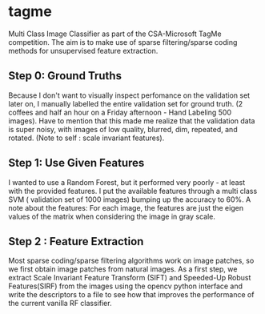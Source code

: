 tagme
=====

Multi Class Image Classifier as part of the CSA-Microsoft TagMe competition. 
The aim is to make use of sparse filtering/sparse coding methods for unsupervised feature extraction.

Step 0: Ground Truths
---------------------
Because I don't want to visually inspect perfomance on the validation set later on, I manually labelled the entire validation set for ground truth. 
(2 coffees and half an hour on a Friday afternoon - Hand Labeling 500 images). Have to mention that this made me realize that the validation data is super noisy, with images of low quality, blurred, dim, repeated, and rotated. (Note to self : scale invariant features).

Step 1: Use Given Features
--------------------------
I wanted to use a Random Forest, but it performed very poorly - at least with the provided features. I put the available features through a multi class SVM ( validation set of 1000 images) bumping up the accuracy to 60%. A note about the features: For each image, the features are just the eigen values of the matrix when considering the image in gray scale.


Step 2 : Feature Extraction
---------------------------
Most sparse coding/sparse filtering algorithms work on image patches, so we first obtain image patches from natural images. As a first step, we extract Scale Invariant Feature Transform (SIFT) and Speeded-Up Robust Features(SIRF) from the images using the opencv python interface and write the descriptors to a file to see how that improves the performance of the current vanilla RF classifier. 
